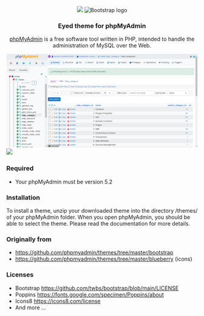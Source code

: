 <p align="center">
  <img src="https://www.phpmyadmin.net/static/images/logo.png">
  <img src="https://getbootstrap.com/docs/5.2/assets/brand/bootstrap-logo-shadow.png" alt="Bootstrap logo" width="130">
</p>
<h3 align="center">Eyed theme for phpMyAdmin</h3>
<p align="center"><a href="https://www.phpmyadmin.net/">phpMyAdmin</a> is a free software tool written in PHP, intended to handle the administration of MySQL over the Web.</p>

<img src="https://raw.githubusercontent.com/febryars33/eyed-phpmyadmin-theme/main/screen.png">
<img src="https://user-images.githubusercontent.com/48888849/208389665-1da78663-aa17-4de4-a338-374ef8f81d06.png">

### Required
- Your phpMyAdmin must be version 5.2

<h3>Installation</h3>
<p>To install a theme, unzip your downloaded theme into the directory /themes/ of your phpMyAdmin folder. When you open phpMyAdmin, you should be able to select the theme. Please read the documentation for more details.</p>

### Originally from
- https://github.com/phpmyadmin/themes/tree/master/bootstrap
- https://github.com/phpmyadmin/themes/tree/master/blueberry (icons)

<h3>Licenses</h3>
<ul>
  <li>Bootstrap <a href="https://github.com/twbs/bootstrap/blob/main/LICENSE">https://github.com/twbs/bootstrap/blob/main/LICENSE</a></li>
  <li>Poppins <a href="https://fonts.google.com/specimen/Poppins/about">https://fonts.google.com/specimen/Poppins/about</a></li>
  <li>Icons8 <a href="https://icons8.com/license">https://icons8.com/license</a></li>
  <li>And more ...</li>
</ul>
